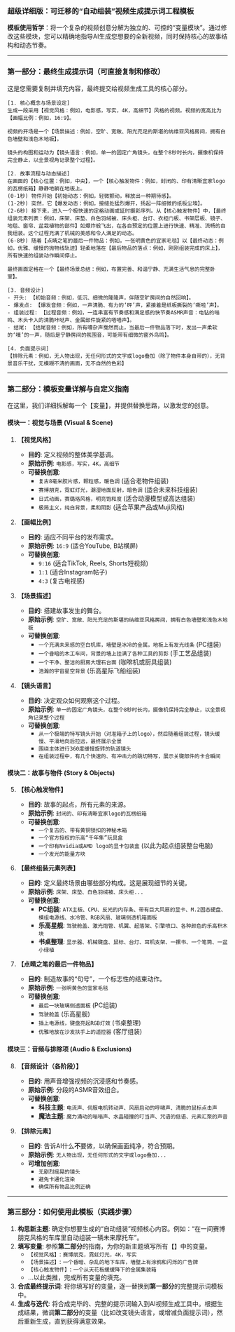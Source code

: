 ### **超级详细版：可迁移的“自动组装”视频生成提示词工程模板**

**模板使用哲学**：将一个复杂的视频创意分解为独立的、可控的“变量模块”。通过修改这些模块，您可以精确地指导AI生成您想要的全新视频，同时保持核心的故事结构和动态节奏。

---

### **第一部分：最终生成提示词（可直接复制和修改）**

这是您需要复制并填充内容，最终提交给视频生成工具的核心部分。

```
[1. 核心概念与场景设定]
生成一段采用【视觉风格：例如，电影感，写实，4K，高细节】风格的视频。视频的宽高比为【画幅比例：例如，16:9】。

视频的开场是一个【场景描述：例如，空旷、宽敞、阳光充足的斯堪的纳维亚风格房间，拥有白色墙壁和浅色木地板】。

镜头的构图和运动为【镜头语言：例如，单一的固定广角镜头，在整个8秒时长内，摄像机保持完全静止，以全景视角记录整个过程】。

[2. 故事流程与动态描述]
在画面的【核心位置：例如，中央】，一个【核心触发物件：例如，封闭的、印有清晰宜家logo的瓦楞纸箱】静静地躺在地板上。
(0-1秒) 物件开始【初始动态：例如，轻微颤动，释放出一种期待感】。
(1-2秒) 突然，它【爆发动态：例如，接缝处猛烈爆开，扬起一阵细微的纸板尘埃】。
(2-6秒) 接下来，进入一个极快速的定格动画或延时摄影序列。从【核心触发物件】中，【最终组装元素列表：例如，床架、床垫、白色羽绒被、床头柜、台灯、衣柜门板、书架层板、镜子、地毯、窗帘、盆栽植物的部件】如爆炸般飞出，在各自预定的位置上进行快速、精准、流畅的自我组装。这个过程充满了机械的美感和令人满足的动态。
(6-8秒) 随着【点睛之笔的最后一件物品：例如，一张明黄色的宜家毛毯】以【最终动态：例如，优雅、缓慢的抛物线轨迹】轻柔地落在【最后物品的落点：例如，刚刚组装完成的床上】，所有快速的组装动作瞬间停止。

最终画面定格在一个【最终场景总结：例如，布置完善、和谐宁静、充满生活气息的完整卧室】。

[3. 音频设计]
- 开头: 【初始音频：例如，低沉、细微的隆隆声，伴随空旷房间的自然回响】。
- 爆发点: 【爆发音频：例如，一声清脆、有力的‘砰’声，紧接着是纸板撕裂的‘嘶啦’声】。
- 组装过程: 【过程音频：例如，一连串富有节奏感和满足感的快节奏ASMR声音：电钻的嗡鸣、木头卡入的清脆咔哒声、金属部件旋紧的嗒嗒声】。
- 结尾: 【结尾音频：例如，所有嘈杂声戛然而止，当最后一件物品落下时，发出一声柔软的‘噗’的一声，随后是宁静房间的氛围音，可能带有细微的窗外鸟鸣】。

[4. 负面提示词]
【排除元素：例如，无人物出现，无任何形式的文字或logo叠加（除了物件本身自带的），无背景音乐干扰，无模糊不清的画面，无不自然的色彩】
```

---

### **第二部分：模板变量详解与自定义指南**

在这里，我们详细拆解每一个【变量】，并提供替换思路，以激发您的创意。

#### **模块一：视觉与场景 (Visual & Scene)**

1.  **【视觉风格】**
    *   **目的**: 定义视频的整体美学基调。
    *   **原始示例**: `电影感，写实，4K，高细节`
    *   **可替换创意**:
        *   `复古8毫米胶片感，颗粒感，暖色调` (适合老物件组装)
        *   `赛博朋克，霓虹灯光，潮湿地面反射，暗色调` (适合未来科技组装)
        *   `日式动画，赛璐珞风格，明亮饱和度` (适合动漫模型或高达组装)
        *   `极简主义，纯白背景，柔和阴影` (适合苹果产品或Muji风格)

2.  **【画幅比例】**
    *   **目的**: 适应不同平台的发布需求。
    *   **原始示例**: `16:9` (适合YouTube, B站横屏)
    *   **可替换创意**:
        *   `9:16` (适合TikTok, Reels, Shorts短视频)
        *   `1:1` (适合Instagram帖子)
        *   `4:3` (复古电视感)

3.  **【场景描述】**
    *   **目的**: 搭建故事发生的舞台。
    *   **原始示例**: `空旷、宽敞、阳光充足的斯堪的纳维亚风格房间，拥有白色墙壁和浅色木地板`
    *   **可替换创意**:
        *   `一个充满未来感的空白机库，墙壁是冰冷的金属，地板上有发光线条` (PC组装)
        *   `一个昏暗的木工车间，背景的墙上挂满了各种工具的剪影` (手工艺品组装)
        *   `一个干净、整洁的厨房大理石台面` (咖啡机或厨具组装)
        *   `浩瀚的宇宙星空背景` (乐高星际飞船组装)

4.  **【镜头语言】**
    *   **目的**: 决定观众如何观察这个过程。
    *   **原始示例**: `单一的固定广角镜头，在整个8秒时长内，摄像机保持完全静止，以全景视角记录整个过程`
    *   **可替换创意**:
        *   `从一个极端的特写镜头开始（对准箱子上的logo），然后随着组装过程，镜头缓慢、平滑地向后拉远，最终展示全景`
        *   `围绕主体进行360度缓慢旋转的轨道镜头`
        *   `在组装过程中，有几个快速的、有冲击力的跳切特写，展示关键部件的卡合瞬间`

#### **模块二：故事与物件 (Story & Objects)**

5.  **【核心触发物件】**
    *   **目的**: 故事的起点，所有元素的来源。
    *   **原始示例**: `封闭的、印有清晰宜家logo的瓦楞纸箱`
    *   **可替换创意**:
        *   `一个复古的、带有黄铜锁扣的神秘木箱`
        *   `一个官方授权的乐高“千年隼”玩具盒`
        *   `一个印有Nvidia或AMD logo的显卡包装盒` (以此为起点组装整台电脑)
        *   `一个发光的能量方块`

6.  **【最终组装元素列表】**
    *   **目的**: 定义最终场景由哪些部分构成。这是展现细节的关键。
    *   **原始示例**: `床架、床垫、白色羽绒被、床头柜...`
    *   **可替换创意**:
        *   **PC组装**: `ATX主板、CPU、反光的内存条、带有巨大风扇的显卡、M.2固态硬盘、模组电源线、水冷管、RGB风扇、玻璃侧透机箱面板`
        *   **乐高星舰**: `驾驶舱盖、激光炮管、机翼、起落架、引擎喷口、各种颜色的乐高积木块`
        *   **书桌整理**: `显示器、机械键盘、鼠标、台灯、耳机支架、一摞书、一个笔筒、一盆小绿植`

7.  **【点睛之笔的最后一件物品】**
    *   **目的**: 制造故事的“句号”，一个标志性的结束动作。
    *   **原始示例**: `一张明黄色的宜家毛毯`
    *   **可替换创意**:
        *   `最后一块玻璃侧透面板` (PC组装)
        *   `驾驶舱盖` (乐高星舰)
        *   `插上电源线，键盘亮起RGB灯效` (书桌整理)
        *   `优雅地放在沙发扶手上的遥控器` (客厅组装)

#### **模块三：音频与排除项 (Audio & Exclusions)**

8.  **【音频设计（各阶段）】**
    *   **目的**: 用声音增强视频的沉浸感和节奏感。
    *   **原始示例**: 分段的ASMR音效组合。
    *   **可替换创意**:
        *   **科技主题**: `电流声、伺服电机转动声、风扇启动的呼啸声、清脆的鼠标点击声`
        *   **魔法主题**: `魔力涌动的嗡嗡声、水晶碰撞的叮当声、咒语的低语、元素汇聚的声音`

9.  **【排除元素】**
    *   **目的**: 告诉AI什么**不**要做，以确保画面纯净，符合预期。
    *   **原始示例**: `无人物出现，无任何形式的文字或logo叠加...`
    *   **可增加创意**:
        *   `无剧烈摇晃的镜头`
        *   `避免卡通化渲染`
        *   `确保所有物品比例正确`

---

### **第三部分：如何使用此模板（实践步骤）**

1.  **构思新主题**: 确定你想要生成的“自动组装”视频核心内容。例如：“在一间赛博朋克风格的车库里自动组装一辆未来摩托车”。
2.  **填写变量**: 参照**第二部分**的指南，为你的新主题填写所有【】中的变量。
    *   `【视觉风格】`: `赛博朋克，霓虹灯光，4K，写实`
    *   `【场景描述】`: `一个昏暗、杂乱的地下车库，墙壁上有涂鸦和闪烁的广告牌`
    *   `【核心触发物件】`: `一个从天花板缓缓降下的金属集装箱`
    *   ...以此类推，完成所有变量的填充。
3.  **合成最终提示词**: 将你填写好的变量，逐一替换到**第一部分**的完整提示词模板中。
4.  **生成与迭代**: 将合成完毕的、完整的提示词输入到AI视频生成工具中。根据生成结果，微调**第二部分**的变量（比如改变镜头语言，或增减负面提示词），然后重新生成，直到获得满意效果。
